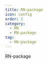 ```yaml
---
title: RN-package
icon: config
order: 2
category:
  - RN
  - RN-package
tag:
  - RN-package
---
```


RN-package